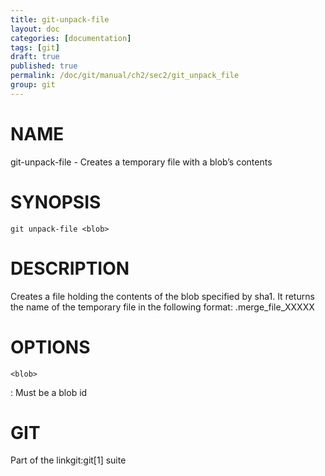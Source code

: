 ```yaml
---
title: git-unpack-file
layout: doc
categories: [documentation]
tags: [git]
draft: true
published: true
permalink: /doc/git/manual/ch2/sec2/git_unpack_file
group: git
---
```


NAME
====

git-unpack-file - Creates a temporary file with a blob’s contents

SYNOPSIS
========

    git unpack-file <blob>

DESCRIPTION
===========

Creates a file holding the contents of the blob specified by sha1. It returns the name of the temporary file in the following format: .merge\_file\_XXXXX

OPTIONS
=======

`<blob>`

:   Must be a blob id

GIT
===

Part of the linkgit:git\[1\] suite
